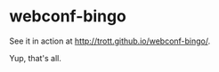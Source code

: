 webconf-bingo
=============

See it in action at http://trott.github.io/webconf-bingo/.

Yup, that's all.
